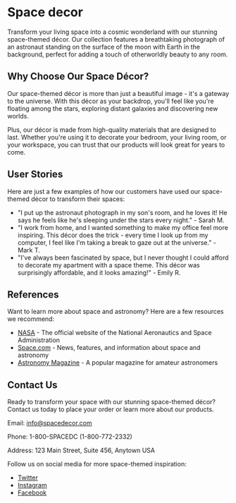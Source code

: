 <!--font:Montserrat-->

# Space decor

Transform your living space into a cosmic wonderland with our stunning space-themed décor. Our collection features a breathtaking photograph of an astronaut standing on the surface of the moon with Earth in the background, perfect for adding a touch of otherworldly beauty to any room.

## Why Choose Our Space Décor?

Our space-themed décor is more than just a beautiful image - it's a gateway to the universe. With this décor as your backdrop, you'll feel like you're floating among the stars, exploring distant galaxies and discovering new worlds.

Plus, our décor is made from high-quality materials that are designed to last. Whether you're using it to decorate your bedroom, your living room, or your workspace, you can trust that our products will look great for years to come.

## User Stories

Here are just a few examples of how our customers have used our space-themed décor to transform their spaces:

-   "I put up the astronaut photograph in my son's room, and he loves it! He says he feels like he's sleeping under the stars every night." - Sarah M.
-   "I work from home, and I wanted something to make my office feel more inspiring. This décor does the trick - every time I look up from my computer, I feel like I'm taking a break to gaze out at the universe." - Mark T.
-   "I've always been fascinated by space, but I never thought I could afford to decorate my apartment with a space theme. This décor was surprisingly affordable, and it looks amazing!" - Emily R.

## References

Want to learn more about space and astronomy? Here are a few resources we recommend:

-   [NASA](#nasa) - The official website of the National Aeronautics and Space Administration
-   [Space.com](#spacecom) - News, features, and information about space and astronomy
-   [Astronomy Magazine](#astronomy) - A popular magazine for amateur astronomers

## Contact Us

Ready to transform your space with our stunning space-themed décor? Contact us today to place your order or learn more about our products.

Email: [info@spacedecor.com](mailto:info@spacedecor.com)

Phone: 1-800-SPACEDC (1-800-772-2332)

Address: 123 Main Street, Suite 456, Anytown USA

Follow us on social media for more space-themed inspiration:

-   [Twitter](#twitter)
-   [Instagram](#instagram)
-   [Facebook](#facebook)

<!--

Write me content for website with wallpaper which alt text is:

"A photograph of an astronaut standing on the surface of the moon with Earth in the background."

The name/title of the page should not be 1:1 copy of the alt text but rather a real content of the website which is using this wallpaper.

- Use markdown format
- Start with heading
- Heading should be short and concise
- The content should look like a real website
- The website should not be about the wallpaper, wallpaper is just a related background
- Heading should be contain work "wallpaper" or "background"
- Include real sections like references, contact, user stories, etc. use things relevant to the page purpose.
- Feel free to use structure like headings, bullets, numbering, blockquotes, paragraphs, horizontal lines, etc.
- You can use formatting like bold or _italic_
- You can include UTF-8 emojis
- Links should be only #hash anchors (and you can refer to the document itself)
- Do not include images


---


# Explore the Universe with our Space-themed Wallpaper

Looking for a way to bring the beauty and wonder of space into your home or office? Look no further than our stunning astronaut wallpaper, featuring a breathtaking photograph of an astronaut standing on the surface of the moon with Earth in the background.

## Why Choose Our Space Wallpaper?

Our space wallpaper is more than just a beautiful image - it's a gateway to the universe. With this wallpaper as your backdrop, you'll feel like you're floating among the stars, exploring distant galaxies and discovering new worlds.

Plus, our wallpaper is made from high-quality materials that are designed to last. Whether you're using it to decorate your bedroom, your living room, or your workspace, you can trust that our wallpaper will look great for years to come.

## User Stories

Here are just a few examples of how our customers have used our space-themed wallpaper to transform their spaces:

- "I put this wallpaper up in my son's room, and he loves it! He says he feels like he's sleeping under the stars every night." - Sarah M.
- "I work from home, and I wanted something to make my office feel more inspiring. This wallpaper does the trick - every time I look up from my computer, I feel like I'm taking a break to gaze out at the universe." - Mark T.
- "I've always been fascinated by space, but I never thought I could afford to decorate my apartment with a space theme. This wallpaper was surprisingly affordable, and it looks amazing!" - Emily R.

## References

Want to learn more about space and astronomy? Here are a few resources we recommend:

- [NASA](#nasa) - The official website of the National Aeronautics and Space Administration
- [Space.com](#spacecom) - News, features, and information about space and astronomy
- [Astronomy Magazine](#astronomy) - A popular magazine for amateur astronomers

## Contact Us

Ready to transform your space with our stunning astronaut wallpaper? Contact us today to place your order or learn more about our products.

Email: [info@spacedecor.com](mailto:info@spacedecor.com)

Phone: 1-800-SPACEDC (1-800-772-2332)

Address: 123 Main Street, Suite 456, Anytown USA

Follow us on social media for more space-themed inspiration:

- [Twitter](#twitter)
- [Instagram](#instagram)
- [Facebook](#facebook)


---


Heading should not include word "wallpaper". The website should not be about the wallpaper itself, wallpaper is just a related background, rewrite whole content.


---


# Discover the Universe with Our Space-Themed Décor

Transform your living space into a cosmic wonderland with our stunning space-themed décor. Our collection features a breathtaking photograph of an astronaut standing on the surface of the moon with Earth in the background, perfect for adding a touch of otherworldly beauty to any room.

## Why Choose Our Space Décor?

Our space-themed décor is more than just a beautiful image - it's a gateway to the universe. With this décor as your backdrop, you'll feel like you're floating among the stars, exploring distant galaxies and discovering new worlds.

Plus, our décor is made from high-quality materials that are designed to last. Whether you're using it to decorate your bedroom, your living room, or your workspace, you can trust that our products will look great for years to come.

## User Stories

Here are just a few examples of how our customers have used our space-themed décor to transform their spaces:

- "I put up the astronaut photograph in my son's room, and he loves it! He says he feels like he's sleeping under the stars every night." - Sarah M.
- "I work from home, and I wanted something to make my office feel more inspiring. This décor does the trick - every time I look up from my computer, I feel like I'm taking a break to gaze out at the universe." - Mark T.
- "I've always been fascinated by space, but I never thought I could afford to decorate my apartment with a space theme. This décor was surprisingly affordable, and it looks amazing!" - Emily R.

## References

Want to learn more about space and astronomy? Here are a few resources we recommend:

- [NASA](#nasa) - The official website of the National Aeronautics and Space Administration
- [Space.com](#spacecom) - News, features, and information about space and astronomy
- [Astronomy Magazine](#astronomy) - A popular magazine for amateur astronomers

## Contact Us

Ready to transform your space with our stunning space-themed décor? Contact us today to place your order or learn more about our products.

Email: [info@spacedecor.com](mailto:info@spacedecor.com)

Phone: 1-800-SPACEDC (1-800-772-2332)

Address: 123 Main Street, Suite 456, Anytown USA

Follow us on social media for more space-themed inspiration:

- [Twitter](#twitter)
- [Instagram](#instagram)
- [Facebook](#facebook)


---


Write me a Google font which is best fitting for the website.

Pick from the list:
- Futura
- IBM Plex Sans
- Lobster
- Montserrat
- Inter
- Poppins
- Great Vibes
- Cinzel Decorative
- Barlow Condensed
- Barlow Condensed
- Cinzel
- Alegreya
- Playfair Display
- Exo 2
- Raleway
- Cormorant Garamond
- Roboto
- Orbitron
- Lato
- Open Sans
- Dancing Script
- Cabin


Write just the font name nothing else.


---


Montserrat

-->

